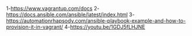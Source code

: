 1-https://www.vagrantup.com/docs
2-https://docs.ansible.com/ansible/latest/index.html
3-https://automationrhapsody.com/ansible-playbook-example-and-how-to-provision-it-in-vagrant/
4-https://youtu.be/1GDJ5fLHJNE

